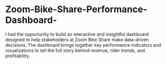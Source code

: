 # Zoom-Bike-Share-Performance-Dashboard-
I had the opportunity to build an interactive and insightful dashboard designed to help stakeholders at Zoom Bike Share make data-driven decisions. The dashboard brings together key performance indicators and visualizations to tell the full story behind revenue, rider trends, and profitability.
